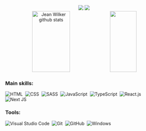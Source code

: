 <div align="center">
<a href="https://www.linkedin.com/in/jeanwilkerss/" target="_blank"><img src="https://img.shields.io/badge/LinkedIn-0077B5?style=for-the-badge&logo=linkedin&logoColor=white"></a>  
<a href="https://www.instagram.com/wilker.ss/" target="_blank"><img src="https://img.shields.io/badge/-Instagram-%23E4405F?style=for-the-badge&logo=instagram&logoColor=white"></a>
</div>


<div align="center">  
  <img width="49%" height="195px" src="https://github-readme-stats.vercel.app/api?username=jeanwilker&show_icons=true&count_private=true&hide_border=true&title_color=00bfbf&icon_color=00bfbf&text_color=c9d1d9&bg_color=0d1117" alt="Jean Wilker github stats" /> 
  <img width="41%" height="195px" src="https://github-readme-stats.vercel.app/api/top-langs/?username=jeanwilker&layout=compact&hide_border=true&title_color=00bfbf&text_color=00bfbf&bg_color=0d1117" />
</div>



### Main skills:
![HTML](https://img.shields.io/badge/-HTML5-0D1117?style=for-the-badge&logo=html5&logoColor=E34F26&labelColor=0D1117)&nbsp;
![CSS](https://img.shields.io/badge/-CSS-0D1117?style=for-the-badge&logo=CSS3&logoColor=1572B6&labelColor=0D1117)&nbsp;
![SASS](https://img.shields.io/badge/Sass-0D1117?style=for-the-badge&logo=sass&logoColor=CC6699)&nbsp;
![JavaScript](https://img.shields.io/badge/-JavaScript-0D1117?style=for-the-badge&logo=javascript&labelColor=0D1117&textColor=0D1117)&nbsp;
![TypeScript](https://img.shields.io/badge/TypeScript-0D1117?style=for-the-badge&logo=typescript&logoColor=007ACC)&nbsp;
![React.js](https://img.shields.io/badge/-React.js-0D1117?style=for-the-badge&logo=react&labelColor=0D1117)&nbsp;
![Next JS](https://img.shields.io/badge/Next-0D1117?style=for-the-badge&logo=next.js&logoColor=white)&nbsp;


### Tools:
![Visual Studio Code](https://img.shields.io/badge/-Visual%20Studio%20Code-0D1117?style=for-the-badge&logo=visual-studio-code&logoColor=007ACC&labelColor=0D1117)&nbsp;
![Git](https://img.shields.io/badge/-Git-0D1117?style=for-the-badge&logo=git&labelColor=0D1117)&nbsp;
![GitHub](https://img.shields.io/badge/-GitHub-0D1117?style=for-the-badge&logo=github&labelColor=0D1117)&nbsp;
![Windows](https://img.shields.io/badge/-Windows-0D1117?style=for-the-badge&logo=windows&labelColor=0D1117)&nbsp;

